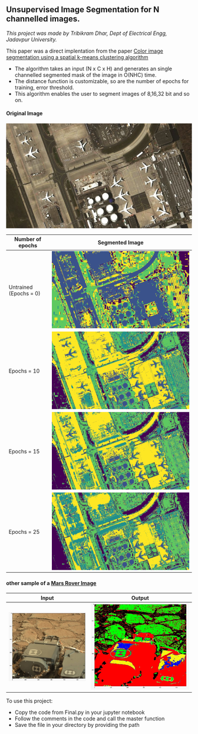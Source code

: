 ## Unsupervised Image Segmentation for N channelled images.

*This project was made by Tribikram Dhar, Dept of Electrical Engg, Jadavpur University.*


This paper was a direct implentation from the paper [Color image segmentation using a spatial k-means clustering algorithm](https://doras.dcu.ie/4646/)

* The algorithm takes an input (N x C x H) and generates an single channelled segmented mask of the image in O(NHC) time.
* The distance function is customizable, so are the number of epochs for training, error threshold.
* This algorithm enables the user to segment images of 8,16,32 bit and so on.

#### Original Image

![A sample image of an airport](./images/airport.jpeg)


| Number of epochs |                                 Segmented Image                                                |
|  --------------  |  --------------------------------------------------------------------------------------------  |
| Untrained (Epochs = 0) |   ![](./images/1_ut.png)                                                                       |
| Epochs = 10      |   ![](./images/1_t_10eps.png)                                                                  |
| Epochs = 15      |   ![](./images/1_t_15eps.png)                                                                  |
| Epochs = 25      |   ![](./images/1_t_25eps.png)                                                                  |

#### other sample of a [Mars Rover Image](https://www.kaggle.com/datasets/brsdincer/mars-surface-and-curiosity-image-set-nasa)


| Input                                |                 Output                           |
| ------------------------------------ | ------------------------------------------------ |
| ![](./images/marsI.jpeg)             |      ![](./images/marsO.jpeg)                    |



To use this project:
- Copy the code from Final.py in your jupyter notebook 
- Follow the comments in the code and call the master function
- Save the file in your directory by providing the path



  
